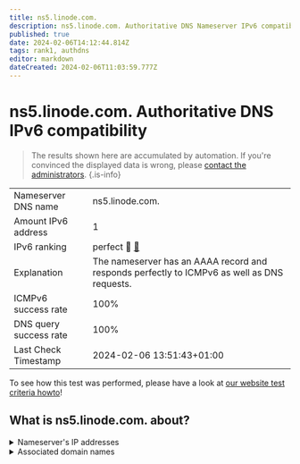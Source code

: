 ```yaml
---
title: ns5.linode.com.
description: ns5.linode.com. Authoritative DNS Nameserver IPv6 compatibility
published: true
date: 2024-02-06T14:12:44.814Z
tags: rank1, authdns
editor: markdown
dateCreated: 2024-02-06T11:03:59.777Z
---
```


# ns5.linode.com. Authoritative DNS IPv6 compatibility

> The results shown here are accumulated by automation. If you're convinced the displayed data is wrong, please [contact the administrators](/howto/chat). 
{.is-info}




|   |   |
| - | - |
| Nameserver DNS name | ns5.linode.com.
| Amount IPv6 address | 1
| IPv6 ranking | perfect :1st_place_medal: [🔗](/howto/ranking) |
| Explanation | The nameserver has an AAAA record and responds perfectly to ICMPv6 as well as DNS requests. |
| ICMPv6 success rate | 100%|
| DNS query success rate | 100% |
| Last Check Timestamp | 2024-02-06 13:51:43+01:00 |

To see how this test was performed, please have a look at [our website test criteria howto](/howto/testcriteria/authdns)!


## What is ns5.linode.com. about?




<details>
<summary>Nameserver's IP addresses</summary>

2400:cb00:2049:1::a29f:1819

</details>



<details>
<summary>Associated domain names</summary>

pouchdb.com

www.sqlite.org

</details>
